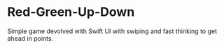 # Red-Green-Up-Down
Simple game devolved with Swift UI with swiping and fast thinking to get ahead in points.

